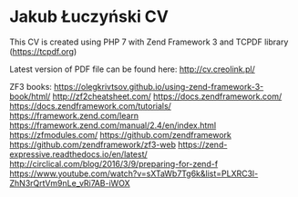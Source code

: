 # Jakub Łuczyński CV

This CV is created using PHP 7 with Zend Framework 3 and TCPDF library (https://tcpdf.org)

Latest version of PDF file can be found here: http://cv.creolink.pl/


ZF3 books:
https://olegkrivtsov.github.io/using-zend-framework-3-book/html/
http://zf2cheatsheet.com/
https://docs.zendframework.com/
https://docs.zendframework.com/tutorials/
https://framework.zend.com/learn
https://framework.zend.com/manual/2.4/en/index.html
https://zfmodules.com/
https://github.com/zendframework
https://github.com/zendframework/zf3-web
https://zend-expressive.readthedocs.io/en/latest/
http://circlical.com/blog/2016/3/9/preparing-for-zend-f
https://www.youtube.com/watch?v=sXTaWb7Tg6k&list=PLXRC3l-ZhN3rQrtVm9nLe_vRi7AB-iWOX
